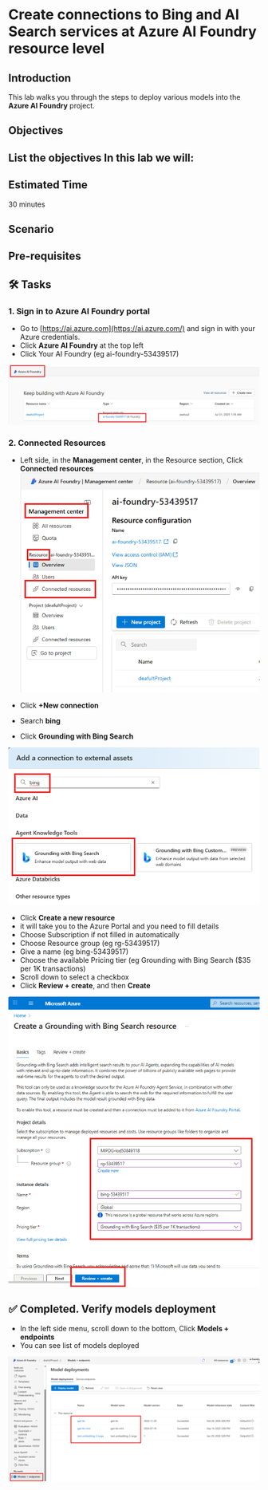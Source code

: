 # Create connections to Bing and AI Search services at Azure AI Foundry resource level

## Introduction 

This lab walks you through the steps to deploy various models into the **Azure AI Foundry** project.

## Objectives 
 List the objectives
In this lab we will:
-	


## Estimated Time 

30 minutes 

## Scenario


## Pre-requisites

## 🛠️ Tasks

### 1. Sign in to Azure AI Foundry portal

- Go to [https://ai.azure.com](https://ai.azure.com/) and sign in with your Azure credentials.
- Click **Azure AI Foundry** at the top left
- Click Your AI Foundry (eg ai-foundry-53439517)

![Go to resource](images/aifoundryfromaifoundryportal.png)

### 2. Connected Resources

- Left side, in the **Management center**, in the Resource section, Click **Connected resources**
![Foundry connected resources](images/foundryconnectedresources.png)

- Click **+New connection**
- Search **bing**
- Click **Grounding with Bing Search**

![Foundry connected resources](images/connectBing.png)

- Click **Create a new resource**
- it will take you to the Azure Portal and you need to fill details
- Choose Subscription if not filled in automatically
- Choose Resource group (eg rg-53439517)
- Give a name (eg bing-53439517)
- Choose the available Pricing tier (eg Grounding with Bing Search ($35 per 1K transactions)
- Scroll down to select a checkbox
- Click **Review + create**, and then **Create**

![Foundry connected resources](images/createBingresource.png)





## ✅ Completed. Verify models deployment

- In the left side menu, scroll down to the bottom, Click **Models + endpoints**
- You can see list of models deployed

![List models deployed](images/listofmodelsdeployed.png)




